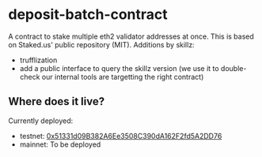 # deposit-batch-contract

A contract to stake multiple eth2 validator addresses at once. This is
based on Staked.us' public repository (MIT). Additions by skillz:

- trufflization
- add a public interface to query the skillz version (we use it to double-check our internal tools are targetting the right contract)

## Where does it live?

Currently deployed:

- testnet: [0x51331d09B382A6Ee3508C390dA162F2fd5A2DD76](https://goerli.etherscan.io/address/0x51331d09B382A6Ee3508C390dA162F2fd5A2DD76)
- mainnet: To be deployed

